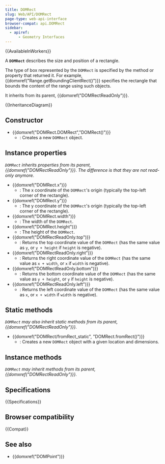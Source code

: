 ```yaml
---
title: DOMRect
slug: Web/API/DOMRect
page-type: web-api-interface
browser-compat: api.DOMRect
sidebar:
  - apiref:
      - Geometry Interfaces
---
```


{{AvailableInWorkers}}

A **`DOMRect`** describes the size and position of a rectangle.

The type of box represented by the `DOMRect` is specified by the method or property that returned it. For example, {{domxref("Range.getBoundingClientRect()")}} specifies the rectangle that bounds the content of the range using such objects.

It inherits from its parent, {{domxref("DOMRectReadOnly")}}.

{{InheritanceDiagram}}

## Constructor

- {{domxref("DOMRect.DOMRect","DOMRect()")}}
  - : Creates a new `DOMRect` object.

## Instance properties

_`DOMRect` inherits properties from its parent, {{domxref("DOMRectReadOnly")}}. The difference is that they are not read-only anymore._

- {{domxref("DOMRect.x")}}
  - : The x coordinate of the `DOMRect`'s origin (typically the top-left corner of the rectangle).
- {{domxref("DOMRect.y")}}
  - : The y coordinate of the `DOMRect`'s origin (typically the top-left corner of the rectangle).
- {{domxref("DOMRect.width")}}
  - : The width of the `DOMRect`.
- {{domxref("DOMRect.height")}}
  - : The height of the `DOMRect`.
- {{domxref("DOMRectReadOnly.top")}}
  - : Returns the top coordinate value of the `DOMRect` (has the same value as `y`, or `y + height` if `height` is negative).
- {{domxref("DOMRectReadOnly.right")}}
  - : Returns the right coordinate value of the `DOMRect` (has the same value as `x + width`, or `x` if `width` is negative).
- {{domxref("DOMRectReadOnly.bottom")}}
  - : Returns the bottom coordinate value of the `DOMRect` (has the same value as `y + height`, or `y` if `height` is negative).
- {{domxref("DOMRectReadOnly.left")}}
  - : Returns the left coordinate value of the `DOMRect` (has the same value as `x`, or `x + width` if `width` is negative).

## Static methods

_`DOMRect` may also inherit static methods from its parent, {{domxref("DOMRectReadOnly")}}._

- {{domxref("DOMRect/fromRect_static", "DOMRect.fromRect()")}}
  - : Creates a new `DOMRect` object with a given location and dimensions.

## Instance methods

_`DOMRect` may inherit methods from its parent, {{domxref("DOMRectReadOnly")}}._

## Specifications

{{Specifications}}

## Browser compatibility

{{Compat}}

## See also

- {{domxref("DOMPoint")}}
